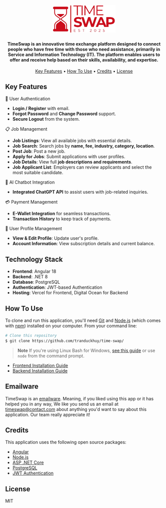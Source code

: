 
<h1 align="center">
  <br>
  <a href="https://swap-time.vercel.app/"><img src="/frontend/public/assets/imgs/logo-1.png" alt="TimeSwap" width="200"></a>
  <br>
</h1>

<h4 align="center">TimeSwap is an innovative time exchange platform designed to connect people who have free time with those who need assistance, primarily in Service and Information Technology (IT). The platform enables users to offer and receive help based on their skills, availability, and expertise.</h4>

<p align="center">
  <a href="#key-features">Key Features</a> •
  <a href="#how-to-use">How To Use</a> •
  <a href="#credits">Credits</a> •
  <a href="#license">License</a>
</p>

## Key Features

👤 User Authentication  
* **Login / Register** with email.  
* **Forgot Password** and **Change Password** support.  
* **Secure Logout** from the system.  

📋 Job Management  
* **Job Listings**: View all available jobs with essential details.  
* **Job Search**: Search jobs by **name, fee, industry, category, location**.  
* **Post Job**: Post a new job.  
* **Apply for Jobs**: Submit applications with user profiles.  
* **Job Details**: View full **job descriptions and requirements**.  
* **Job Applicant List**: Employers can review applicants and select the most suitable candidate.  

🤖 AI Chatbot Integration  
* **Integrated ChatGPT API** to assist users with job-related inquiries.  

💳 Payment Management  
* **E-Wallet Integration** for seamless transactions.  
* **Transaction History** to keep track of payments.  

📄 User Profile Management  
* **View & Edit Profile**: Update user's profile.  
* **Account Information**: View subscription details and current balance.

## Technology Stack
* **Frontend**: Angular 18
* **Backend**: .NET 8
* **Database**: PostgreSQL
* **Authentication**: JWT-based Authentication
* **Hosting**: Vercel for Frontend, Digital Ocean for Backend

## How To Use

To clone and run this application, you'll need [Git](https://git-scm.com) and [Node.js](https://nodejs.org/en/download/) (which comes with [npm](http://npmjs.com)) installed on your computer. From your command line:

```bash
# Clone this repository
$ git clone https://github.com/tranduckhuy/time-swap/
```
> **Note**
> If you're using Linux Bash for Windows, [see this guide](https://www.howtogeek.com/261575/how-to-run-graphical-linux-desktop-applications-from-windows-10s-bash-shell/) or use `node` from the command prompt.

* [Frontend Installation Guide](/documents/FEInstallationGuide.md)
* [Backend Installation Guide](/documents/BEInstallationGuide.md)

## Emailware

TimeSwap is an [emailware](https://en.wiktionary.org/wiki/emailware). Meaning, if you liked using this app or it has helped you in any way, We like you send us an email at <timeswap@contact.com> about anything you'd want to say about this application. Our team really appreciate it!

## Credits

This application uses the following open source packages:

- [Angular](https://v18.angular.dev/)
- [Node.js](https://nodejs.org/)
- [ASP .NET Core](https://dotnet.microsoft.com/en-us/)
- [PostgreSQL](https://www.postgresql.org/)
- [JWT Authentication](https://jwt.io/)

## License

MIT
